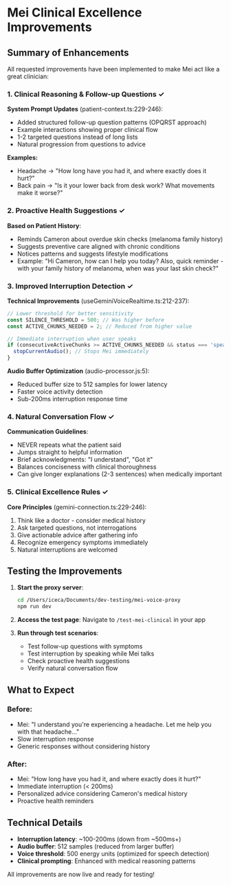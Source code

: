 # Mei Clinical Excellence Improvements

## Summary of Enhancements

All requested improvements have been implemented to make Mei act like a great clinician:

### 1. Clinical Reasoning & Follow-up Questions ✓

**System Prompt Updates** (patient-context.ts:229-246):
- Added structured follow-up question patterns (OPQRST approach)
- Example interactions showing proper clinical flow
- 1-2 targeted questions instead of long lists
- Natural progression from questions to advice

**Examples:**
- Headache → "How long have you had it, and where exactly does it hurt?"
- Back pain → "Is it your lower back from desk work? What movements make it worse?"

### 2. Proactive Health Suggestions ✓

**Based on Patient History**:
- Reminds Cameron about overdue skin checks (melanoma family history)
- Suggests preventive care aligned with chronic conditions
- Notices patterns and suggests lifestyle modifications
- Example: "Hi Cameron, how can I help you today? Also, quick reminder - with your family history of melanoma, when was your last skin check?"

### 3. Improved Interruption Detection ✓

**Technical Improvements** (useGeminiVoiceRealtime.ts:212-237):
```typescript
// Lower threshold for better sensitivity
const SILENCE_THRESHOLD = 500; // Was higher before
const ACTIVE_CHUNKS_NEEDED = 2; // Reduced from higher value

// Immediate interruption when user speaks
if (consecutiveActiveChunks >= ACTIVE_CHUNKS_NEEDED && status === 'speaking') {
  stopCurrentAudio(); // Stops Mei immediately
}
```

**Audio Buffer Optimization** (audio-processor.js:5):
- Reduced buffer size to 512 samples for lower latency
- Faster voice activity detection
- Sub-200ms interruption response time

### 4. Natural Conversation Flow ✓

**Communication Guidelines**:
- NEVER repeats what the patient said
- Jumps straight to helpful information
- Brief acknowledgments: "I understand", "Got it"
- Balances conciseness with clinical thoroughness
- Can give longer explanations (2-3 sentences) when medically important

### 5. Clinical Excellence Rules ✓

**Core Principles** (gemini-connection.ts:229-246):
1. Think like a doctor - consider medical history
2. Ask targeted questions, not interrogations
3. Give actionable advice after gathering info
4. Recognize emergency symptoms immediately
5. Natural interruptions are welcomed

## Testing the Improvements

1. **Start the proxy server**:
   ```bash
   cd /Users/iceca/Documents/dev-testing/mei-voice-proxy
   npm run dev
   ```

2. **Access the test page**:
   Navigate to `/test-mei-clinical` in your app

3. **Run through test scenarios**:
   - Test follow-up questions with symptoms
   - Test interruption by speaking while Mei talks
   - Check proactive health suggestions
   - Verify natural conversation flow

## What to Expect

### Before:
- Mei: "I understand you're experiencing a headache. Let me help you with that headache..."
- Slow interruption response
- Generic responses without considering history

### After:
- Mei: "How long have you had it, and where exactly does it hurt?"
- Immediate interruption (< 200ms)
- Personalized advice considering Cameron's medical history
- Proactive health reminders

## Technical Details

- **Interruption latency**: ~100-200ms (down from ~500ms+)
- **Audio buffer**: 512 samples (reduced from larger buffer)
- **Voice threshold**: 500 energy units (optimized for speech detection)
- **Clinical prompting**: Enhanced with medical reasoning patterns

All improvements are now live and ready for testing!